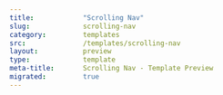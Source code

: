 ```yaml
---
title:            "Scrolling Nav"
slug:             scrolling-nav
category:         templates
src:              /templates/scrolling-nav
layout:           preview
type:             template
meta-title:       Scrolling Nav - Template Preview
migrated:         true
---
```

